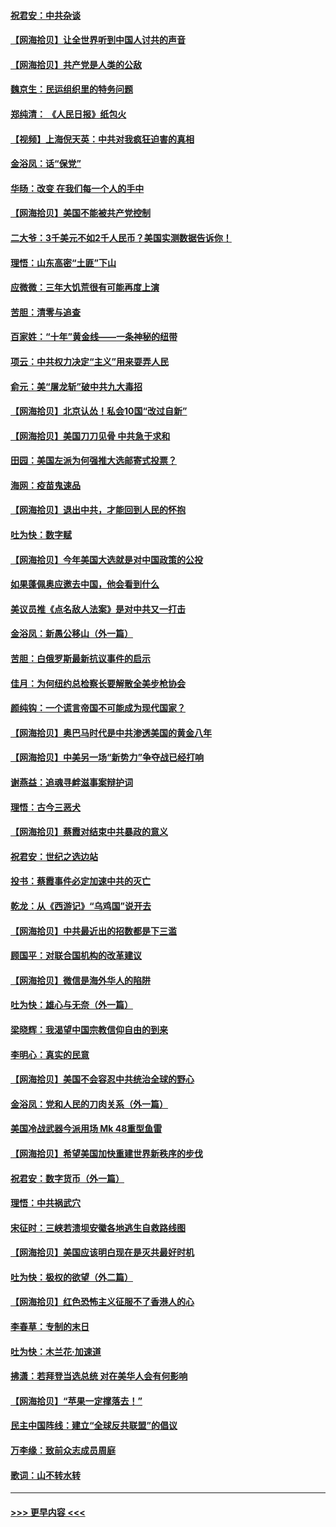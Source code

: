 #### [祝君安：中共杂谈](../pages/nsc993/n12366076.md?t=08300451) 
#### [【网海拾贝】让全世界听到中国人讨共的声音](../pages/nsc993/n12365569.md?t=08300451) 
#### [【网海拾贝】共产党是人类的公敌](../pages/nsc993/n12363182.md?t=08300451) 
#### [魏京生：民运组织里的特务问题](../pages/nsc993/n12363010.md?t=08300451) 
#### [郑纯清： 《人民日报》纸包火](../pages/nsc993/n12362706.md?t=08300451) 
#### [【视频】上海倪天英：中共对我疯狂迫害的真相](../pages/nsc993/n12356341.md?t=08300451) 
#### [金浴凤：话“保党”](../pages/nsc993/n12361867.md?t=08300451) 
#### [华旸：改变 在我们每一个人的手中](../pages/nsc993/n12361774.md?t=08300451) 
#### [【网海拾贝】美国不能被共产党控制](../pages/nsc993/n12360271.md?t=08300451) 
#### [二大爷：3千美元不如2千人民币？美国实测数据告诉你！](../pages/nsc993/n12358563.md?t=08300451) 
#### [理悟：山东高密“土匪”下山](../pages/nsc993/n12358535.md?t=08300451) 
#### [应微微：三年大饥荒很有可能再度上演](../pages/nsc993/n12358523.md?t=08300451) 
#### [苦胆：清零与追查](../pages/nsc993/n12358501.md?t=08300451) 
#### [百家姓：“十年”黄金线——一条神秘的纽带](../pages/nsc993/n12358319.md?t=08300451) 
#### [项云：中共权力决定“主义”用来耍弄人民](../pages/nsc993/n12358172.md?t=08300451) 
#### [俞元：美“屠龙斩”破中共九大毒招](../pages/nsc993/n12357822.md?t=08300451) 
#### [【网海拾贝】北京认怂！私会10国“改过自新”](../pages/nsc993/n12357784.md?t=08300451) 
#### [【网海拾贝】美国刀刀见骨 中共急于求和](../pages/nsc993/n12355511.md?t=08300451) 
#### [田园：美国左派为何强推大选邮寄式投票？](../pages/nsc993/n12352963.md?t=08300451) 
#### [海网：疫苗鬼速品](../pages/nsc993/n12354438.md?t=08300451) 
#### [【网海拾贝】退出中共，才能回到人民的怀抱](../pages/nsc993/n12352634.md?t=08300451) 
#### [吐为快：数字赋](../pages/nsc993/n12352317.md?t=08300451) 
#### [【网海拾贝】今年美国大选就是对中国政策的公投](../pages/nsc993/n12350973.md?t=08300451) 
#### [如果蓬佩奥应邀去中国，他会看到什么](../pages/nsc993/n12350945.md?t=08300451) 
#### [美议员推《点名敌人法案》是对中共又一打击](../pages/nsc993/n12350765.md?t=08300451) 
#### [金浴凤：新愚公移山（外一篇）](../pages/nsc993/n12350253.md?t=08300451) 
#### [苦胆：白俄罗斯最新抗议事件的启示](../pages/nsc993/n12349989.md?t=08300451) 
#### [佳月：为何纽约总检察长要解散全美步枪协会](../pages/nsc993/n12349939.md?t=08300451) 
#### [颜纯钩：一个谎言帝国不可能成为现代国家？](../pages/nsc993/n12349898.md?t=08300451) 
#### [【网海拾贝】奥巴马时代是中共渗透美国的黄金八年](../pages/nsc993/n12349284.md?t=08300451) 
#### [【网海拾贝】中美另一场“新势力”争夺战已经打响](../pages/nsc993/n12346998.md?t=08300451) 
#### [谢燕益：追魂寻衅滋事案辩护词](../pages/nsc993/n12346892.md?t=08300451) 
#### [理悟：古今三恶犬](../pages/nsc993/n12345190.md?t=08300451) 
#### [【网海拾贝】蔡霞对结束中共暴政的意义](../pages/nsc993/n12344263.md?t=08300451) 
#### [祝君安：世纪之选边站](../pages/nsc993/n12342382.md?t=08300451) 
#### [投书：蔡霞事件必定加速中共的灭亡](../pages/nsc993/n12341881.md?t=08300451) 
#### [乾龙：从《西游记》“乌鸡国”说开去](../pages/nsc993/n12341690.md?t=08300451) 
#### [【网海拾贝】中共最近出的招数都是下三滥](../pages/nsc993/n12341593.md?t=08300451) 
#### [顾国平：对联合国机构的改革建议](../pages/nsc993/n12339928.md?t=08300451) 
#### [【网海拾贝】微信是海外华人的陷阱](../pages/nsc993/n12338868.md?t=08300451) 
#### [吐为快：雄心与无奈（外一篇）](../pages/nsc993/n12338132.md?t=08300451) 
#### [梁晓辉：我渴望中国宗教信仰自由的到来](../pages/nsc993/n12336657.md?t=08300451) 
#### [李明心：真实的民意](../pages/nsc993/n12336089.md?t=08300451) 
#### [【网海拾贝】美国不会容忍中共统治全球的野心](../pages/nsc993/n12336063.md?t=08300451) 
#### [金浴凤：党和人民的刀肉关系（外一篇）](../pages/nsc993/n12335834.md?t=08300451) 
#### [美国冷战武器今派用场 Mk 48重型鱼雷](../pages/nsc993/n12335354.md?t=08300451) 
#### [【网海拾贝】希望美国加快重建世界新秩序的步伐](../pages/nsc993/n12334224.md?t=08300451) 
#### [祝君安：数字货币（外一篇）](../pages/nsc993/n12334186.md?t=08300451) 
#### [理悟：中共祸武穴](../pages/nsc993/n12333962.md?t=08300451) 
#### [宋征时：三峡若溃坝安徽各地逃生自救路线图](../pages/nsc993/n12332450.md?t=08300451) 
#### [【网海拾贝】美国应该明白现在是灭共最好时机](../pages/nsc993/n12332313.md?t=08300451) 
#### [吐为快：极权的欲望（外二篇）](../pages/nsc993/n12332089.md?t=08300451) 
#### [【网海拾贝】红色恐怖主义征服不了香港人的心](../pages/nsc993/n12329296.md?t=08300451) 
#### [李春草：专制的末日](../pages/nsc993/n12329079.md?t=08300451) 
#### [吐为快：木兰花‧加速道](../pages/nsc993/n12327366.md?t=08300451) 
#### [拂潇：若拜登当选总统 对在美华人会有何影响](../pages/nsc993/n12295996.md?t=08300451) 
#### [【网海拾贝】“苹果一定撑落去！”](../pages/nsc993/n12326784.md?t=08300451) 
#### [民主中国阵线：建立“全球反共联盟”的倡议](../pages/nsc993/n12324177.md?t=08300451) 
#### [万李缘：致前众志成员周庭](../pages/nsc993/n12324635.md?t=08300451) 
#### [歌词：山不转水转](../pages/nsc993/n12324599.md?t=08300451) 

----
#### [ >>> 更早内容 <<< ](../indexes/nsc993-earlier.md)
